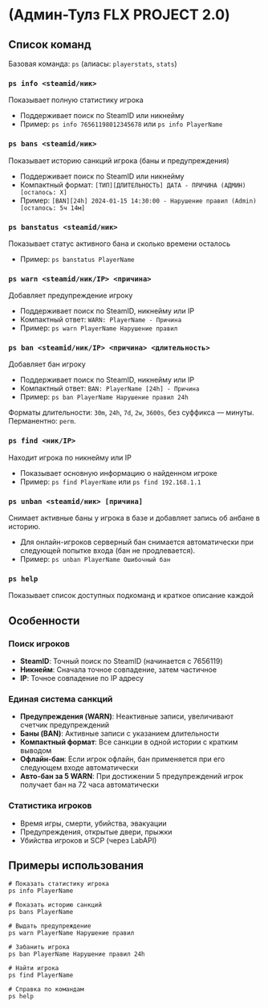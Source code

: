 # (Админ-Тулз FLX PROJECT 2.0)

## Список команд

Базовая команда: `ps` (алиасы: `playerstats`, `stats`)

### `ps info <steamid/ник>`
Показывает полную статистику игрока
- Поддерживает поиск по SteamID или никнейму
- Пример: `ps info 76561198012345678` или `ps info PlayerName`

### `ps bans <steamid/ник>`
Показывает историю санкций игрока (баны и предупреждения)
- Поддерживает поиск по SteamID или никнейму
- Компактный формат: `[ТИП][ДЛИТЕЛЬНОСТЬ] ДАТА - ПРИЧИНА (АДМИН) [осталось: X]`
- Пример: `[BAN][24h] 2024-01-15 14:30:00 - Нарушение правил (Admin) [осталось: 5ч 14м]`

### `ps banstatus <steamid/ник>`
Показывает статус активного бана и сколько времени осталось
- Пример: `ps banstatus PlayerName`

### `ps warn <steamid/ник/IP> <причина>`
Добавляет предупреждение игроку
- Поддерживает поиск по SteamID, никнейму или IP
- Компактный ответ: `WARN: PlayerName - Причина`
- Пример: `ps warn PlayerName Нарушение правил`

### `ps ban <steamid/ник/IP> <причина> <длительность>`
Добавляет бан игроку
- Поддерживает поиск по SteamID, никнейму или IP
- Компактный ответ: `BAN: PlayerName [24h] - Причина`
- Пример: `ps ban PlayerName Нарушение правил 24h`

Форматы длительности: `30m`, `24h`, `7d`, `2w`, `3600s`, без суффикса — минуты. Перманентно: `perm`.

### `ps find <ник/IP>`
Находит игрока по никнейму или IP
- Показывает основную информацию о найденном игроке
- Пример: `ps find PlayerName` или `ps find 192.168.1.1`

### `ps unban <steamid/ник> [причина]`
Снимает активные баны у игрока в базе и добавляет запись об анбане в историю.
 - Для онлайн-игроков серверный бан снимается автоматически при следующей попытке входа (бан не продлевается).
 - Пример: `ps unban PlayerName Ошибочный бан`

### `ps help`
Показывает список доступных подкоманд и краткое описание каждой

## Особенности

### Поиск игроков
- **SteamID**: Точный поиск по SteamID (начинается с 7656119)
- **Никнейм**: Сначала точное совпадение, затем частичное
- **IP**: Точное совпадение по IP адресу

### Единая система санкций
- **Предупреждения (WARN)**: Неактивные записи, увеличивают счетчик предупреждений
- **Баны (BAN)**: Активные записи с указанием длительности
- **Компактный формат**: Все санкции в одной истории с кратким выводом
 - **Офлайн-бан**: Если игрок офлайн, бан применяется при его следующем входе автоматически
 - **Авто-бан за 5 WARN**: При достижении 5 предупреждений игрок получает бан на 72 часа автоматически

### Статистика игроков
- Время игры, смерти, убийства, эвакуации
- Предупреждения, открытые двери, прыжки
- Убийства игроков и SCP (через LabAPI)

## Примеры использования

```
# Показать статистику игрока
ps info PlayerName

# Показать историю санкций
ps bans PlayerName

# Выдать предупреждение
ps warn PlayerName Нарушение правил

# Забанить игрока
ps ban PlayerName Нарушение правил 24h

# Найти игрока
ps find PlayerName

# Справка по командам
ps help
```
